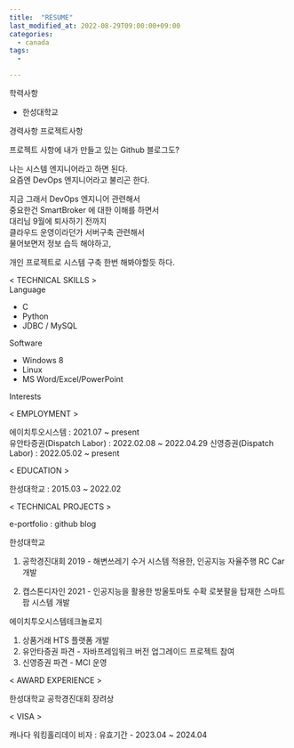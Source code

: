 ```yaml
---
title:  "RESUME"
last_modified_at: 2022-08-29T09:00:00+09:00
categories:
  - canada
tags: 
  - 

---
```


학력사항
- 한성대학교 

경력사항
프로젝트사항


프로젝트 사항에 내가 만들고 있는 Github 블로그도?

나는 시스템 엔지니어라고 하면 된다.\
요즘엔 DevOps 엔지니어라고 불리곤 한다.

지금 그래서 DevOps 엔지니어 관련해서\
중요한건 SmartBroker 에 대한 이해를 하면서\
대리님 9월에 퇴사하기 전까지\
클라우드 운영이라던가 서버구축 관련해서\
물어보면저 정보 습득 해야하고,

개인 프로젝트로 시스템 구축 한번 해봐야할듯 하다.


&lt; TECHNICAL SKILLS &gt;  
Language  
* C
* Python
* JDBC / MySQL

Software  
* Windows 8
* Linux
* MS Word/Excel/PowerPoint

Interests


&lt; EMPLOYMENT &gt;  

에이치투오시스템 : 2021.07 ~ present  
유안타증권(Dispatch Labor) : 2022.02.08 ~ 2022.04.29
신영증권(Dispatch Labor) : 2022.05.02 ~ present  


&lt; EDUCATION &gt;  

한성대학교 : 2015.03 ~ 2022.02

&lt; TECHNICAL PROJECTS &gt;  

e-portfolio : github blog 

한성대학교  
1. 공학경진대회 2019 - 해변쓰레기 수거 시스템 적용한, 인공지능 자율주행 RC Car 개발

2. 캡스톤디자인 2021 - 인공지능을 활용한 방울토마토 수확 로봇팔을 탑재한 스마트팜 시스템 개발  

에이치투오시스템테크놀로지  
1. 상품거래 HTS 플랫폼 개발  
2. 유안타증권 파견 - 자바프레임워크 버전 업그레이드 프로젝트 참여
3. 신영증권 파견 - MCI 운영


&lt; AWARD EXPERIENCE &gt;

한성대학교 공학경진대회 장려상  

&lt; VISA &gt;

캐나다 워킹홀리데이 비자 : 유효기간 - 2023.04 ~ 2024.04


